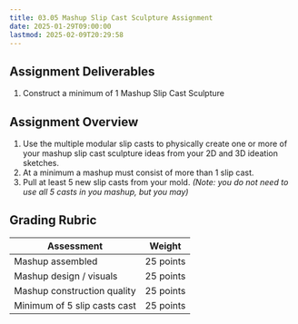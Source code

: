 ```yaml
---
title: 03.05 Mashup Slip Cast Sculpture Assignment
date: 2025-01-29T09:00:00
lastmod: 2025-02-09T20:29:58
---
```


## Assignment Deliverables

1. Construct a minimum of 1 Mashup Slip Cast Sculpture

## Assignment Overview

1. Use the multiple modular slip casts to physically create one or more of your mashup slip cast sculpture ideas from your 2D and 3D ideation sketches.
2. At a minimum a mashup must consist of more than 1 slip cast.
3. Pull at least 5 new slip casts from your mold. _(Note: you do not need to use all 5 casts in you mashup, but you may)_

## Grading Rubric

<div class="responsive-table-markdown">

| Assessment                   | Weight    |
| ---------------------------- | --------- |
| Mashup assembled             | 25 points |
| Mashup design / visuals      | 25 points |
| Mashup construction quality  | 25 points |
| Minimum of 5 slip casts cast | 25 points |

</div>
